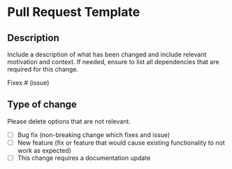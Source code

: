 # Pull Request Template

## Description

Include a description of what has been changed and include relevant motivation and context.
If needed, ensure to list all dependencies that are required for this change.

Fixex # (issue)

## Type of change

Please delete options that are not relevant.

- [ ] Bug fix (non-breaking change which fixes and issue)
- [ ] New feature (fix or feature that would cause existing functionality to not work as expected)
- [ ] This change requires a documentation update
